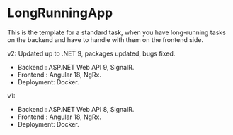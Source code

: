 # LongRunningApp

This is the template for a standard task, when you have long-running tasks on the backend and have to handle with them on the frontend side.

v2: Updated up to .NET 9, packages updated, bugs fixed.

- Backend : ASP.NET Web API 9, SignalR.
- Frontend : Angular 18, NgRx.
- Deployment: Docker.

v1:

- Backend : ASP.NET Web API 8, SignalR.
- Frontend : Angular 18, NgRx.
- Deployment: Docker.
